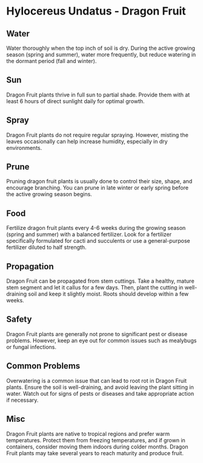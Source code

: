 # Hylocereus Undatus - Dragon Fruit

## Water

Water thoroughly when the top inch of soil is dry. During the active growing season (spring and summer), water more frequently, but reduce watering in the dormant period (fall and winter).

## Sun

Dragon Fruit plants thrive in full sun to partial shade. Provide them with at least 6 hours of direct sunlight daily for optimal growth.

## Spray

Dragon Fruit plants do not require regular spraying. However, misting the leaves occasionally can help increase humidity, especially in dry environments.

## Prune

Pruning dragon fruit plants is usually done to control their size, shape, and encourage branching. You can prune in late winter or early spring before the active growing season begins.

## Food

Fertilize dragon fruit plants every 4-6 weeks during the growing season (spring and summer) with a balanced fertilizer. Look for a fertilizer specifically formulated for cacti and succulents or use a general-purpose fertilizer diluted to half strength.

## Propagation

Dragon Fruit can be propagated from stem cuttings. Take a healthy, mature stem segment and let it callus for a few days. Then, plant the cutting in well-draining soil and keep it slightly moist. Roots should develop within a few weeks.

## Safety

Dragon Fruit plants are generally not prone to significant pest or disease problems. However, keep an eye out for common issues such as mealybugs or fungal infections.

## Common Problems

Overwatering is a common issue that can lead to root rot in Dragon Fruit plants. Ensure the soil is well-draining, and avoid leaving the plant sitting in water. Watch out for signs of pests or diseases and take appropriate action if necessary.

## Misc

Dragon Fruit plants are native to tropical regions and prefer warm temperatures. Protect them from freezing temperatures, and if grown in containers, consider moving them indoors during colder months. Dragon Fruit plants may take several years to reach maturity and produce fruit.

